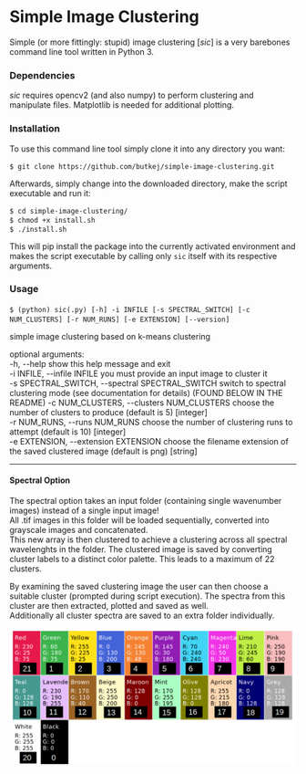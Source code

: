 # Simple Image Clustering
Simple (or more fittingly: stupid) image clustering [*sic*] is a very barebones command line tool written in Python 3.  

### Dependencies
*sic* requires opencv2 (and also numpy) to perform clustering and manipulate files. Matplotlib is needed for additional plotting.

### Installation
To use this command line tool simply clone it into any directory you want:  
```
$ git clone https://github.com/butkej/simple-image-clustering.git
```

Afterwards, simply change into the downloaded directory, make the script executable and run it:  
```
$ cd simple-image-clustering/
$ chmod +x install.sh
$ ./install.sh
```
This will pip install the package into the currently activated environment and makes the script executable by calling only `sic` itself with its respective arguments.

### Usage

`$ (python) sic(.py) [-h] -i INFILE [-s SPECTRAL_SWITCH] [-c NUM_CLUSTERS] [-r NUM_RUNS] [-e EXTENSION] [--version]`
  
simple image clustering based on k-means clustering  
  
optional arguments:  
  -h, --help        show this help message and exit  
  -i INFILE, --infile INFILE        you must provide an input image to cluster it  
  -s SPECTRAL_SWITCH, --spectral SPECTRAL_SWITCH   switch to spectral clustering mode (see documentation for details) (FOUND BELOW IN THE README)
  -c NUM_CLUSTERS, --clusters NUM_CLUSTERS      choose the number of clusters to produce (default is 5) [integer]  
  -r NUM_RUNS, --runs NUM_RUNS      choose the number of clustering runs to attempt (default is 10) [integer]  
  -e EXTENSION, --extension EXTENSION       choose the filename extension of the saved clustered image (default is png) [string]  

---
#### Spectral Option
The spectral option takes an input folder (containing single wavenumber images) instead of a single input image!  
All .tif images in this folder will be loaded sequentially, converted into grayscale images and concatenated.  
This new array is then clustered to achieve a clustering across all spectral wavelenghts in the folder.
The clustered image is saved by converting cluster labels to a distinct color palette. This leads to a maximum of 22 clusters.  

By examining the saved clustering image the user can then choose a suitable cluster (prompted during script execution). The spectra from this cluster are then extracted, plotted and saved as well.  
Additionally all cluster spectra are saved to an extra folder individually.

![Color Palette](color_palette.png?raw=True "Color Palette")
